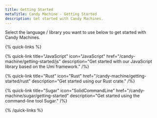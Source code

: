 ```yaml
---
title: Getting Started
metaTitle: Candy Machine - Getting Started
description: Get started with Candy Machines.
---
```


Select the language / library you want to use below to get started with Candy Machines.

{% quick-links %}

{% quick-link title="JavaScript" icon="JavaScript" href="/candy-machine/getting-started/js" description="Get started with our JavaScript library based on the Umi framework." /%}

{% quick-link title="Rust" icon="Rust" href="/candy-machine/getting-started/rust" description="Get started using our Rust crate." /%}

{% quick-link title="Sugar" icon="SolidCommandLine" href="/candy-machine/sugar/getting-started" description="Get started using the command-line tool Sugar." /%}

{% /quick-links %}

